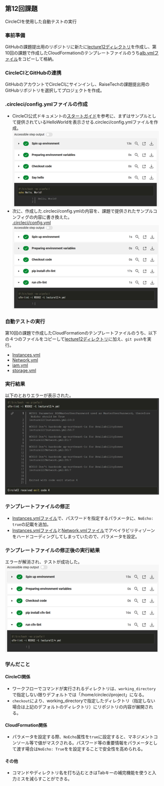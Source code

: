 ## 第12回課題
CircleCIを使用した自動テストの実行

### 事前準備
GitHubの課題提出用のリポジトリに新たに[lecture12ディレクトリ](/lecture12)を作成し、第10回の課題で作成したCloudFormationのテンプレートファイルのうち[alb.ymlファイル](/lecture10/alb.yml)をコピーして格納。

### CircleCIとGitHubの連携
GitHubのアカウントでCircleCIにサインインし、RaiseTechの課題提出用のGitHubリポジトリを選択してプロジェクトを作成。

### .circleci/config.ymlファイルの作成
- CircleCI公式ドキュメントの[スタートガイド](https://circleci.com/docs/ja/getting-started/)を参考に、まずはサンプルとして提供されているHelloWorldを表示させる.circleci/config.ymlファイルを作成。
![HelloWorld](/Image/lecture12/lecture12_1.png)
- 次に、作成した.circleci/config.ymlの内容を、課題で提供されたサンプルコンフィグの内容に書き換えた。  
[.circleci/config.yml](.circleci/config.yml)
![サンプルconfig](/Image/lecture12/lecture12_2.png)

### 自動テストの実行
第10回の課題で作成したCloudFormationのテンプレートファイルのうち、以下の４つのファイルをコピーして[lecture12ディレクトリ](/lecture12)に加え、`git push`を実行。
- [Instances.yml](/lecture10/Instances.yml)
- [Network.yml](/lecture10/Network.yml)
- [iam.yml](/lecture10/iam.yml)
- [storage.yml](/lecture10/storage.yml)

### 実行結果
以下のとおりエラーが表示された。
![実行結果](/Image/lecture12/lecture12_3.png)

### テンプレートファイルの修正
- [Instances.ymlファイル](/lecture12/Instances.yml)で、パスワードを指定するパラメータに、`NoEcho: true`の記載を追加。
- [Instances.ymlファイル](/lecture12/Instances.yml)と[Network.ymlファイル](/lecture12/Network.yml)でアベイラビリティゾーンをハードコーディングしてしまっていたので、パラメータを設定。

### テンプレートファイルの修正後の実行結果
エラーが解消され、テストが成功した。
![実行結果](/Image/lecture12/lecture12_4.png)

### 学んだこと
#### CircleCI関係
- ワークフローでコマンドが実行されるディレクトリは、`working_directory`で指定しない限りデフォルトでは「/home/circleci/project」になる。
- `checkout`により、working_directoryで指定したディレクトリ（指定しない場合は上記のデフォルトのディレクトリ）にリポジトリの内容が展開される。
#### CloudFormation関係
- パラメータを設定する際、`NoEcho`属性を`true`に設定すると、マネジメントコンソール等で値がマスクされる。パスワード等の重要情報をパラメータとして渡す場合は`NoEcho: True`をを設定することで安全性を高められる。
#### その他
- コマンドやディレクトリ名を打ち込むときはTabキーの補完機能を使うと入力ミスを減らすことができる。
